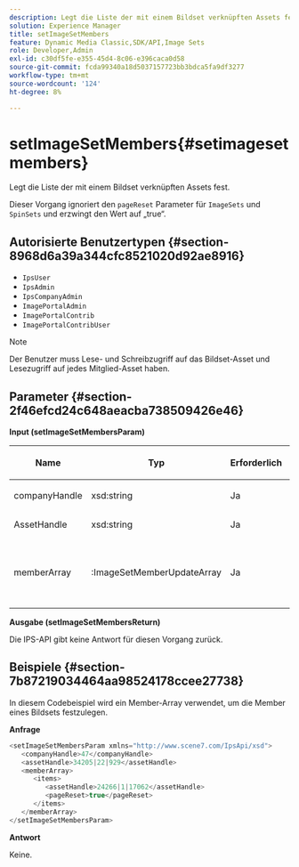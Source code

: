 ```yaml
---
description: Legt die Liste der mit einem Bildset verknüpften Assets fest.
solution: Experience Manager
title: setImageSetMembers
feature: Dynamic Media Classic,SDK/API,Image Sets
role: Developer,Admin
exl-id: c30df5fe-e355-45d4-8c06-e396caca0d58
source-git-commit: fcda99340a18d5037157723bb3bdca5fa9df3277
workflow-type: tm+mt
source-wordcount: '124'
ht-degree: 8%

---
```


# setImageSetMembers{#setimagesetmembers}

Legt die Liste der mit einem Bildset verknüpften Assets fest.

Dieser Vorgang ignoriert den `pageReset` Parameter für `ImageSets` und `SpinSets` und erzwingt den Wert auf „true“.

## Autorisierte Benutzertypen {#section-8968d6a39a344cfc8521020d92ae8916}

* `IpsUser`
* `IpsAdmin`
* `IpsCompanyAdmin`
* `ImagePortalAdmin`
* `ImagePortalContrib`
* `ImagePortalContribUser`

>[!NOTE]
>
>Der Benutzer muss Lese- und Schreibzugriff auf das Bildset-Asset und Lesezugriff auf jedes Mitglied-Asset haben.

## Parameter {#section-2f46efcd24c648aeacba738509426e46}

**Input (setImageSetMembersParam)**

<table id="table_0CBBB65BCEFD4125A4069A080DFC873A"> 
 <thead> 
  <tr> 
   <th colname="col1" class="entry"> <p>Name </p> </th> 
   <th colname="col2" class="entry"> <p>Typ </p> </th> 
   <th colname="col3" class="entry"> <p>Erforderlich </p> </th> 
   <th colname="col4" class="entry"> <p>Beschreibung </p> </th> 
  </tr> 
 </thead>
 <tbody> 
  <tr> 
   <td colname="col1"> <p><span class="codeph"> <span class="varname"> companyHandle</span> </span> </p> </td> 
   <td colname="col2"> <p><span class="codeph"> xsd:string</span> </p> </td> 
   <td colname="col3"> <p>Ja </p> </td> 
   <td colname="col4"> <p>Firmengriff. </p> </td> 
  </tr> 
  <tr> 
   <td colname="col1"> <span class="codeph"> <span class="varname"> AssetHandle</span> </span> </td> 
   <td colname="col2"> <span class="codeph"> xsd:string</span> </td> 
   <td colname="col3"> Ja </td> 
   <td colname="col4"> Bildset-Handle. </td> 
  </tr> 
  <tr> 
   <td colname="col1"> <span class="codeph"> <span class="varname"> memberArray</span> </span> </td> 
   <td colname="col2"> <span class="codeph">:ImageSetMemberUpdateArray</span> </td> 
   <td colname="col3"> Ja </td> 
   <td colname="col4"> Array von Asset-Mitgliedern, die zum Bildset gehören. </td> 
  </tr> 
 </tbody> 
</table>

**Ausgabe (setImageSetMembersReturn)**

Die IPS-API gibt keine Antwort für diesen Vorgang zurück.

## Beispiele {#section-7b87219034464aa98524178ccee27738}

In diesem Codebeispiel wird ein Member-Array verwendet, um die Member eines Bildsets festzulegen.

**Anfrage**

```java
<setImageSetMembersParam xmlns="http://www.scene7.com/IpsApi/xsd">
   <companyHandle>47</companyHandle>
   <assetHandle>34205|22|929</assetHandle>
   <memberArray>
      <items>
         <assetHandle>24266|1|17062</assetHandle>
         <pageReset>true</pageReset>
      </items>
   </memberArray>
</setImageSetMembersParam>
```

**Antwort**

Keine.
